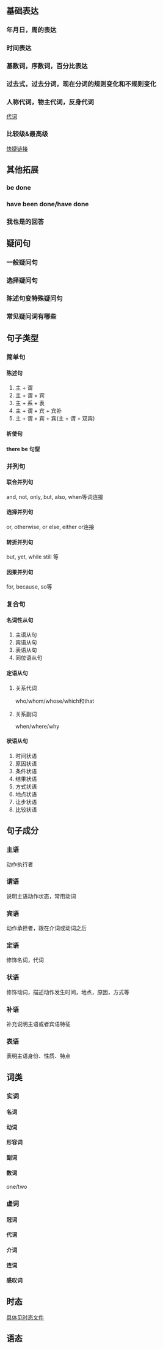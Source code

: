 ## 基础表达

### 年月日，周的表达

### 时间表达

### 基数词，序数词，百分比表达

### 过去式，过去分词，现在分词的规则变化和不规则变化

### 人称代词，物主代词，反身代词

[代词](./10.新概念英语一/31.新概念一(1).md/#代词)

### 比较级&最高级

[快捷链接](./10.新概念英语一/35.比较级与最高级.md)

## 其他拓展

### be done

### have been done/have done

### 我也是的回答

## 疑问句

### 一般疑问句

### 选择疑问句

### 陈述句变特殊疑问句

### 常见疑问词有哪些

## 句子类型

### 简单句

#### 陈述句

1. 主 + 谓
2. 主 + 谓 + 宾
3. 主  + 系 + 表
4. 主 + 谓 + 宾 + 宾补
5. 主 + 谓 + 宾 + 宾(主 + 谓 + 双宾)

#### 祈使句

#### there be 句型

### 并列句

#### 联合并列句

and, not, only, but, also, when等词连接

#### 选择并列句

or, otherwise, or else, either or连接

#### 转折并列句

but, yet, while still 等

#### 因果并列句

for, because, so等

### 复合句

#### 名词性从句

1. 主语从句
2. 宾语从句
3. 表语从句
4. 同位语从句

#### 定语从句

1. 关系代词

   who/whom/whose/which和that

2. 关系副词

   when/where/why

#### 状语从句

1. 时间状语
2. 原因状语
3. 条件状语
4. 结果状语
5. 方式状语
6. 地点状语
7. 让步状语
8. 比较状语

## 句子成分

### 主语

动作执行者

### 谓语

说明主语动作状态，常用动词

### 宾语

动作承担者，跟在介词或动词之后

### 定语

修饰名词，代词

### 状语

修饰动词，描述动作发生时间，地点，原因，方式等

### 补语

补充说明主语或者宾语特征

### 表语

表明主语身份、性质、特点

## 词类

### 实词

#### 名词

#### 动词

#### 形容词

#### 副词

#### 数词

one/two

### 虚词

#### 冠词

#### 代词

#### 介词

#### 连词

#### 感叹词

## 时态

[具体见时态文件](./10.新概念英语一/34.新概念一时态.md)

## 语态









